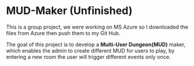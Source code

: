 # MUD-Maker (Unfinished)
This is a group project, we were working on MS Azure so I downloaded the files from Azure then push them to my Git Hub.

The goal of this project is to develop a **Multi-User Dungeon(MUD)** maker, which enables the admin to create different MUD for users to 
play, by entering a new room the user will trigger different events only once. 
